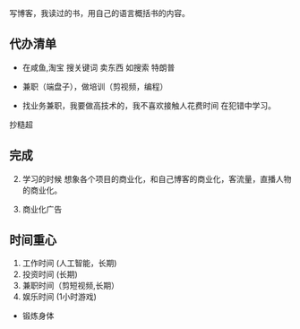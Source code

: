写博客，我读过的书，用自己的语言概括书的内容。

<!-- todo 带硬盘看书 -->
<!-- todo使用 #z 打开 outlook 邮箱 -->

## 代办清单
<!-- TODO  翻译 https://x.com/theoscarhoole 这个人的全部文章到博客作为长期工作任务 -->
- 在咸鱼,淘宝 搜关键词 卖东西  如搜索 特朗普
<!-- todo -->
- 兼职（端盘子），做培训（剪视频，编程）
<!-- todo -->
- 找业务兼职，我要做高技术的，我不喜欢接触人花费时间
在犯错中学习。
<!-- todo -->
抄糙超

## 完成

<!-- todo -->
2. 学习的时候 想象各个项目的商业化，和自己博客的商业化，客流量，直播人物的商业化。
<!-- todo -->

<!-- tip -->
3. 商业化广告

## 时间重心

1. 工作时间 (人工智能，长期)
2. 投资时间 (长期)
3. 兼职时间（剪短视频,长期）
4. 娱乐时间 (1小时游戏)
- 锻炼身体

